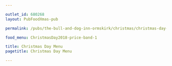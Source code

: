 ```yaml
---

outlet_id: 680268
layout: PubFoodXmas-pub

permalink: /pubs/the-bull-and-dog-inn-ormskirk/christmas/christmas-day-menu.html

food_menu: ChristmasDay2018-price-band-1

title: Christmas Day Menu
pagetitle: Christmas Day Menu

---
```

